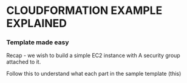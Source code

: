# CLOUDFORMATION EXAMPLE EXPLAINED
### Template made easy
Recap - we wish to build a simple EC2 instance with A security group attached to it.

Follow this to understand what each part in the sample template (this)

